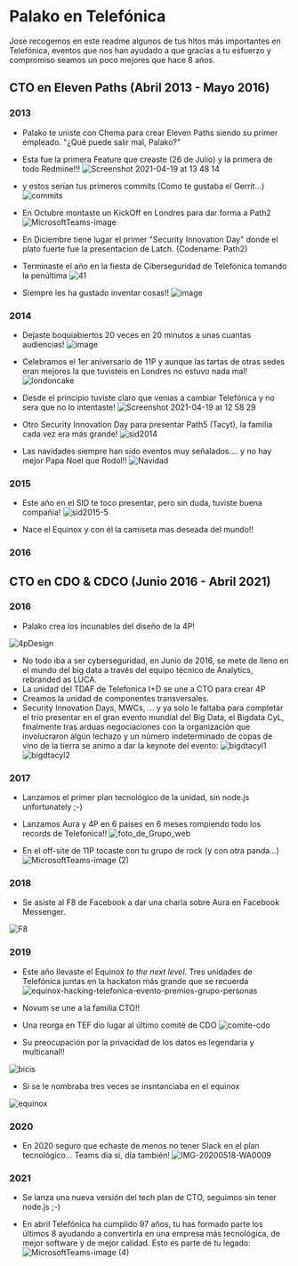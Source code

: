 # Palako en Telefónica

Jose recogemos en este readme algunos de tus hitos más importantes en Telefónica, eventos que nos han ayudado a que gracias a tu esfuerzo y compromiso seamos un poco mejores que hace 8 años. 

## CTO en Eleven Paths (Abril 2013 - Mayo 2016)
### 2013
* Palako te uniste con Chema para crear Eleven Paths siendo su primer empleado. "¿Qué puede salir mal, Palako?" 

* Esta fue la primera Feature que creaste (26 de Julio) y la primera de todo Redmine!!!
![Screenshot 2021-04-19 at 13 48 14](https://user-images.githubusercontent.com/481391/115231637-147cae80-a116-11eb-89f3-282f5267129e.png)

* y estos serían tus primeros commits (Como te gustaba el Gerrit...)
![commits](https://user-images.githubusercontent.com/481391/115375390-0a1deb80-a1ce-11eb-80e3-ac13d22d7161.jpg)


* En Octubre montaste un KickOff en Londres para dar forma a Path2
![MicrosoftTeams-image](https://user-images.githubusercontent.com/481391/115219215-94e7e300-a107-11eb-99b7-c245bbeda104.jpeg)

* En Diciembre tiene lugar el primer "Security Innovation Day" donde el plato fuerte fue la presentacion de Latch. (Codename: Path2)
* Terminaste el año en la fiesta de Ciberseguridad de Telefónica tomando la penúltima
![41](https://user-images.githubusercontent.com/481391/115162868-40604b80-a0a6-11eb-82fe-1fa0d51c1f91.jpg)

* Siempre les ha gustado inventar cosas!!
![image](/images/patents%20hall%20of%20fame%202013%20Telefonica.png)

### 2014
* Dejaste boquiabiertos 20 veces en 20 minutos a unas cuantas audiencias!
![image](https://user-images.githubusercontent.com/481391/115162708-41dd4400-a0a5-11eb-94c8-8926430d36a2.png)

* Celebramos el 1er aniversario de 11P y aunque las tartas de otras sedes eran mejores la que tuvisteis en Londres no estuvo nada mal!
![londoncake](https://user-images.githubusercontent.com/481391/115163148-bdd88b80-a0a7-11eb-92d7-14b7a6229b68.jpg)

* Desde el principio tuviste claro que venias a cambiar Telefónica y no sera que no lo intentaste!
![Screenshot 2021-04-19 at 12 58 29](https://user-images.githubusercontent.com/481391/115226693-d67c8c00-a10f-11eb-892d-9d91927b5973.png)

* Otro Security Innovation Day para presentar Path5 (Tacyt), la familia cada vez era más grande! 
![sid2014](https://user-images.githubusercontent.com/481391/115220400-ca410080-a108-11eb-82c4-f2173dc2a049.jpg)

* Las navidades siempre han sido eventos muy señalados.... y no hay mejor Papa Noel que Rodol!!
![Navidad](/images/20141219_foto_felicitacion_Navidad.jpg)


### 2015
* Este año en el SID te toco presentar, pero sin duda, tuviste buena compañia!
![sid2015-5](https://user-images.githubusercontent.com/481391/115162927-96cd8a00-a0a6-11eb-9003-8ef82fdd9c10.jpg)

* Nace el Equinox y con él la camiseta mas deseada del mundo!!
### 2016
## CTO en CDO & CDCO (Junio 2016 - Abril 2021)
### 2016
* Palako crea los incunables del diseño de la 4P!

![4pDesign](images/4p.png)

* No todo iba a ser cyberseguridad, en Junio de 2016, se mete de lleno en el mundo del big data a través del equipo técnico de Analytics, rebranded as LUCA.
* La unidad del TDAF de Telefonica I+D se une a CTO para crear 4P
* Creamos la unidad de componentes transversales.
* Security Innovation Days, MWCs, ... y ya solo le faltaba para completar el trío presentar en el gran evento mundial del Big Data, el Bigdata CyL, finalmente tras arduas negociaciones con la organización que involucraron algún lechazo y un número indeterminado de copas de vino de la tierra se animo a dar la keynote del evento:
![bigdtacyl1](images/20161193_BigDataCyL_Palako.png)
![bigdtacyl2](images/20161193_BigDataCyL_Palako_2.png)




### 2017
* Lanzamos el primer plan tecnológico de la unidad, sin node.js unfortunately ;-)
* Lanzamos Aura y 4P en 6 paises en 6 meses rompiendo todo los records de Telefonica!!
![foto_de_Grupo_web](https://user-images.githubusercontent.com/481391/115289545-fd0fe680-a152-11eb-8fde-47491e243e1f.jpg)

* En el off-site de 11P tocaste con tu grupo de rock (y con otra panda...)
![MicrosoftTeams-image (2)](https://user-images.githubusercontent.com/481391/115289685-24ff4a00-a153-11eb-89a3-e8008d06d73f.png)



### 2018
* Se asiste al F8 de Facebook a dar una charla sobre Aura en Facebook Messenger.  

![F8](/images/f8.png)
 
### 2019
* Este año llevaste el Equinox *to the next level*. Tres unidades de Telefónica juntas en la hackaton más grande que se recuerda
![equinox-hacking-telefonica-evento-premios-grupo-personas](https://user-images.githubusercontent.com/481391/115163325-ca111880-a0a8-11eb-9371-dbcae0e69a3b.jpg)

* Novum se une a la familia CTO!!

* Una reorga en TEF dio lugar al último comité de CDO
![comite-cdo](https://user-images.githubusercontent.com/481391/115163419-486dba80-a0a9-11eb-9292-376affefdfb7.jpg)

* Su preocupación por la privacidad de los datos es legendaria y multicanal!!

![bicis](/images/bicis.png)

* Si se le nombraba tres veces se insntanciaba en el equinox

![equinox](/images/equinox2019.png)

### 2020
* En 2020 seguro que echaste de menos no tener Slack en el plan tecnológico... Teams dia sí, día también!
![IMG-20200518-WA0009](https://user-images.githubusercontent.com/481391/115162835-01ca9100-a0a6-11eb-8504-2841244b39d0.jpeg)

### 2021
* Se lanza una nueva versión del tech plan de CTO, seguimos sin tener node.js ;-)

* En abril Telefónica ha cumplido 97 años, tu has formado parte los últimos 8 ayudando a convertirla en una empresa más tecnológica, de mejor software y de mejor calidad. Esto es parte de tu legado:
![MicrosoftTeams-image (4)](https://user-images.githubusercontent.com/481391/115377775-39355c80-a1d0-11eb-999d-a7ebf70888bb.png)
